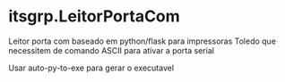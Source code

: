 # itsgrp.LeitorPortaCom
Leitor porta com baseado em python/flask para impressoras Toledo que necessitem de comando ASCII para ativar a porta serial

Usar auto-py-to-exe para gerar o executavel
